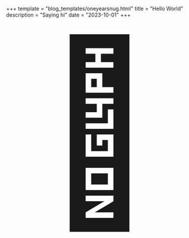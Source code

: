 +++
template = "blog_templates/oneyearsnug.html"
title = "Hello World"
description = "Saying hi"
date = "2023-10-01"
+++
<div style="display:flex; align-items:center; justify-content:center; font-size:30rem;">
👋
</div>
